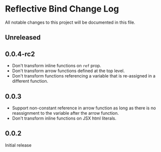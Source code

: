 # Reflective Bind Change Log

All notable changes to this project will be documented in this file.

## Unreleased

## 0.0.4-rc2

* Don't transform inline functions on `ref` prop.
* Don't transform arrow functions defined at the top level.
* Don't transform functions referencing a variable that is re-assigned in a
  different function.

## 0.0.3

* Support non-constant reference in arrow function as long as there is no
  reassignment to the variable after the arrow function.
* Don't transform inline functions on JSX html literals.

## 0.0.2

Initial release
